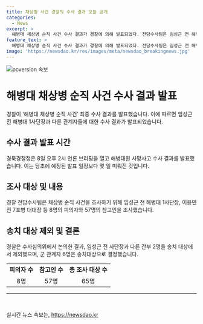 ```yaml
---
title: 채상병 사건 경찰의 수사 결과 오늘 공개
categories:
  - News
excerpt: >
  해병대 채상병 순직 사건 수사 결과가 경찰에 의해 발표되었다. 전담수사팀은 임성근 전 해병대 1사단장 등 65명을 조사한 결과, 3명이 송치 대상에서 제외되었고 군 관계자 6명은 송치 결정되었다. 최종 수사 결과는 경찰 수사심의위원회 의견에 귀속되지 않는다. (출처: [사진 출처 = ])
feature_text: >
  해병대 채상병 순직 사건 수사 결과가 경찰에 의해 발표되었다. 전담수사팀은 임성근 전 해병대 1사단장 등 65명을 조사한 결과, 3명이 송치 대상에서 제외되었고 군 관계자 6명은 송치 결정되었다. 최종 수사 결과는 경찰 수사심의위원회 의견에 귀속되지 않는다. (출처: [사진 출처 = ])
image: 'https://newsdao.kr/res/images/meta/newsdao_breakingnews.jpg'
---
```


<p><img src="https://newsdao.kr/res/images/meta/newsdao_breakingnews.jpg" alt="pcversion 속보" /></p>

<h1 data-ke-size="size26"><b>해병대 채상병 순직 사건 수사 결과 발표</b></h1>

<p data-ke-size="size16">경찰이 ‘해병대 채상병 순직 사건’ 최종 수사 결과를 발표했습니다. 이에 따르면 임성근 전 해병대 1사단장과 다른 관계자들에 대한 수사 결과가 발표되었습니다.</p>

<h2 data-ke-size="size24"><b>수사 결과 발표 시간</b></h2>

<p data-ke-size="size16">경북경찰청은 8일 오후 2시 언론 브리핑을 열고 해병대원 사망사고 수사 결과를 발표했습니다. 이는 당초에 예정된 발표 일정보다 몇 일 미뤄진 것입니다.</p>

<h2 data-ke-size="size24"><b>조사 대상 및 내용</b></h2>

<p data-ke-size="size16">경찰 전담수사팀은 채상병 순직 사건을 조사하기 위해 임성근 전 해병대 1사단장, 이용민 전 7포병 대대장 등 8명의 피의자와 57명의 참고인을 조사했습니다.</p>

<h2 data-ke-size="size24"><b>송치 대상 제외 및 결론</b></h2>

<p data-ke-size="size16">경찰은 수사심의위에서 논의한 결과, 임성근 전 사단장과 다른 간부 2명을 송치 대상에서 제외했으며, 군 관계자 6명은 송치대상으로 결정했습니다.</p>

<table>
    <tr>
        <td style="text-align: center; height: 17px;"><b>피의자 수</b></td>
        <td style="text-align: center; height: 17px;"><b>참고인 수</b></td>
        <td style="text-align: center; height: 17px;"><b>총 조사 대상 수</b></td>
    </tr>
    <tr>
        <td style="text-align: center; height: 17px;">8명</td>
        <td style="text-align: center; height: 17px;">57명</td>
        <td style="text-align: center; height: 17px;">65명</td>
    </tr>
</table>

<hr>

<p data-ke-size="size16">&nbsp;</p>
실시간 뉴스 속보는, <a href="https://newsdao.kr" rel="dofollow">https://newsdao.kr</a>


